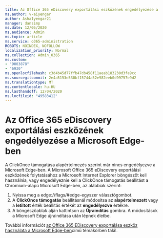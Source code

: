 ```yaml
---
title: Az Office 365 eDiscovery exportálási eszközének engedélyezése a Microsoft Edge-ben
ms.author: v-aiyengar
author: AshaIyengar21
manager: dansimp
ms.date: 12/05/2020
ms.audience: Admin
ms.topic: article
ms.service: o365-administration
ROBOTS: NOINDEX, NOFOLLOW
localization_priority: Normal
ms.collection: Admin_O365
ms.custom:
- "9003878"
- "6930"
ms.openlocfilehash: c3d4b45d77ffb47db458f11aeab183230d3fa9cc
ms.sourcegitcommit: 2e4a5153e530bf15744a52e982eeb0d99757e9d2
ms.translationtype: MT
ms.contentlocale: hu-HU
ms.lasthandoff: 12/04/2020
ms.locfileid: "49583412"
---
```

# <a name="enable-office-365-ediscovery-export-tool-in-microsoft-edge"></a>Az Office 365 eDiscovery exportálási eszközének engedélyezése a Microsoft Edge-ben

A ClickOnce támogatása alapértelmezés szerint már nincs engedélyezve a Microsoft Edge-ben. A Microsoft Office 365 eDiscovery exportálási eszközének folytatásához a Microsoft Internet Explorer böngészőt kell használnia, vagy engedélyeznie kell a ClickOnce támogatás beállítást a Chromium-alapú Microsoft Edge-ben, az alábbiak szerint:

1. Nyissa meg a edge://flags/#edge-egyszer választógombot.
1. A **ClickOnce támogatás** beállításnál módosítsa az **alapértelmezett** vagy a **letiltott** érték beállítás értékét az **engedélyezve** értékre.
1. A böngészőablak alján kattintson az **Újraindítás** gombra. A módosítások a Microsoft Edge újraindítása után lépnek életbe.

További információt [az Office 365 EDiscovery exportálása eszköz használata a Microsoft Edge-ben](https://go.microsoft.com/fwlink/?linkid=2111611)című témakörben talál.

